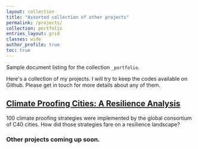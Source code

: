 ```yaml
---
layout: collection
title: "Assorted collection of other projects"
permalink: /projects/
collection: portfolio
entries_layout: grid
classes: wide
author_profile: true
toc: true
---
```


Sample document listing for the collection `_portfolio`.

Here's a collection of my projects. I will try to keep the codes available on Github. Please get in touch for more details about any of them.

## [Climate Proofing Cities: A Resilience Analysis](https://anamika255.github.io/portfolio/C40-Cities/)
<!--{: .btn .btn--info .btn--large}-->

100 climate proofing strategies were implemented by the global consortium of C40 cities. How did those strategies fare on a resilience landscape?


<!-- Here's how to add link to the pages (/assets/files/C40_report.pdf) -->

### Other projects coming up soon.




<!--
{% include base_path %}

{% for post in site.portfolio %}
  {% include archive-single.html %}
{% endfor %}
-->
